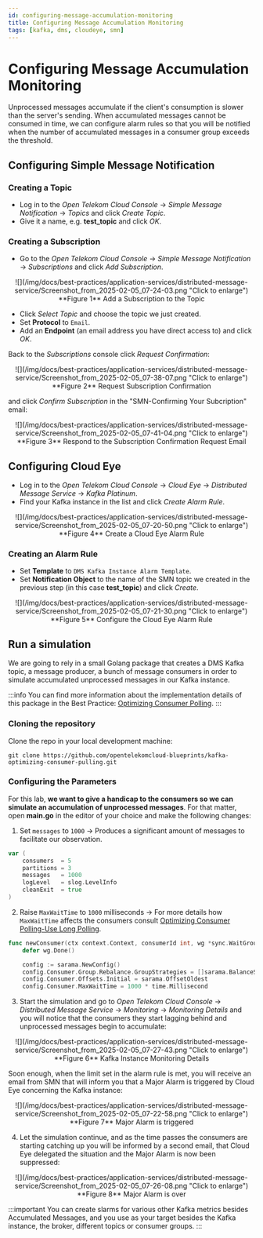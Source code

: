 ```yaml
---
id: configuring-message-accumulation-monitoring
title: Configuring Message Accumulation Monitoring
tags: [kafka, dms, cloudeye, smn]
---
```


# Configuring Message Accumulation Monitoring

Unprocessed messages accumulate if the client's consumption is slower than the server's sending. When accumulated messages cannot be consumed in time, we can configure alarm rules so that you will be notified when the number of accumulated messages in a consumer group exceeds the threshold.

## Configuring Simple Message Notification

### Creating a Topic

- Log in to the *Open Telekom Cloud Console* -> *Simple Message Notification* -> *Topics* and click *Create Topic*.
- Give it a name, e.g. **test_topic** and click *OK*.

### Creating a Subscription

- Go to the *Open Telekom Cloud Console* -> *Simple Message Notification* -> *Subscriptions* and click *Add Subscription*.

<center>
![](/img/docs/best-practices/application-services/distributed-message-service/Screenshot_from_2025-02-05_07-24-03.png "Click to enlarge")
**Figure 1** Add a Subscription to the Topic  
</center>

- Click *Select Topic* and choose the topic we just created.
- Set **Protocol** to `Email`.
- Add an **Endpoint** (an email address you have direct access to) and click *OK*.

Back to the *Subscriptions* console click *Request Confirmation*:

<center>
![](/img/docs/best-practices/application-services/distributed-message-service/Screenshot_from_2025-02-05_07-38-07.png "Click to enlarge")
**Figure 2** Request Subscription Confirmation  
</center>

and click *Confirm Subscription* in the "SMN-Confirming Your Subcription" email:

<center>
![](/img/docs/best-practices/application-services/distributed-message-service/Screenshot_from_2025-02-05_07-41-04.png "Click to enlarge")
**Figure 3** Respond to the Subscription Confirmation Request Email
</center>

## Configuring Cloud Eye

- Log in to the *Open Telekom Cloud Console* -> *Cloud Eye* -> *Distributed Message Service* -> *Kafka Platinum*.
- Find your Kafka instance in the list  and click *Create Alarm Rule*.

<center>
![](/img/docs/best-practices/application-services/distributed-message-service/Screenshot_from_2025-02-05_07-20-50.png "Click to enlarge")
**Figure 4** Create a Cloud Eye Alarm Rule
</center>

### Creating an Alarm Rule

- Set **Template** to `DMS Kafka Instance Alarm Template`.
- Set **Notification Object** to the name of the SMN topic we created in the previous step (in this case **test_topic**) and click *Create*.

<center>
![](/img/docs/best-practices/application-services/distributed-message-service/Screenshot_from_2025-02-05_07-21-30.png "Click to enlarge")
**Figure 5** Configure the Cloud Eye Alarm Rule
</center>

## Run a simulation

We are going to rely in a small Golang package that creates a DMS Kafka topic, a message producer, a bunch of message consumers in order to simulate accumulated unprocessed messages in our Kafka instance.

:::info
You can find more information about the implementation details of this package in the Best Practice: [Optimizing Consumer Polling](optimizing-consumer-polling.md).
:::

### Cloning the repository

Clone the repo in your local development machine:

```shell
git clone https://github.com/opentelekomcloud-blueprints/kafka-optimizing-consumer-pulling.git
```

### Configuring the Parameters

For this lab, **we want to give a handicap to the consumers so we can simulate an accumulation of unprocessed messages**. For that matter, open **main.go** in the editor of your choice and make the following changes:

1. Set `messages` to `1000` -> Produces a significant amount of messages to facilitate our observation.

```go
var (
	consumers  = 5
	partitions = 3
	messages   = 1000
	logLevel   = slog.LevelInfo
	cleanExit  = true
)
```
2. Raise `MaxWaitTime` to `1000` milliseconds -> For more details how `MaxWaitTime` affects the consumers consult [Optimizing Consumer Polling-Use Long Polling](optimizing-consumer-polling.md#use-long-polling).

```go
func newConsumer(ctx context.Context, consumerId int, wg *sync.WaitGroup) {
	defer wg.Done()

	config := sarama.NewConfig()
	config.Consumer.Group.Rebalance.GroupStrategies = []sarama.BalanceStrategy{sarama.NewBalanceStrategyRoundRobin()}
	config.Consumer.Offsets.Initial = sarama.OffsetOldest
	config.Consumer.MaxWaitTime = 1000 * time.Millisecond
```

3. Start the simulation and go to *Open Telekom Cloud Console* -> *Distributed Message Service* -> *Monitoring* -> *Monitoring Details* 
    and you will notice that the consumers they start lagging behind and unprocessed messages begin to accumulate:

<center>
![](/img/docs/best-practices/application-services/distributed-message-service/Screenshot_from_2025-02-05_07-27-43.png "Click to enlarge")
**Figure 6** Kafka Instance Monitoring Details
</center>

Soon enough, when the limit set in the alarm rule is met, you will receive an email from SMN that will inform you that a Major Alarm is triggered
by Cloud Eye concerning the Kafka instance:

<center>
![](/img/docs/best-practices/application-services/distributed-message-service/Screenshot_from_2025-02-05_07-22-58.png "Click to enlarge")
**Figure 7** Major Alarm is triggered
</center>

4. Let the simulation continue, and as the time passes the consumers are starting catching up you will be informed by a second email, that Cloud    Eye delegated the situation and the Major Alarm is now been suppressed:

<center>
![](/img/docs/best-practices/application-services/distributed-message-service/Screenshot_from_2025-02-05_07-26-08.png "Click to enlarge")
**Figure 8** Major Alarm is over
</center>

:::important
You can create slarms for various other Kafka metrics besides Accumulated Messages, and you use as your target besides the Kafka instance, the broker, different topics or consumer groups.
:::
